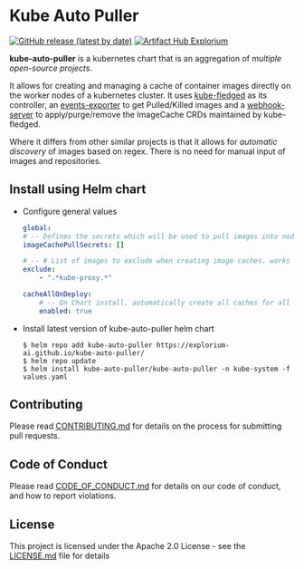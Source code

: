 # Kube Auto Puller

[![GitHub release (latest by date)](https://img.shields.io/github/v/release/explorium-ai/kube-auto-puller)](https://img.shields.io/github/v/release/explorium-ai/kube-auto-puller)
[![Artifact Hub Explorium](https://img.shields.io/endpoint?url=https://artifacthub.io/badge/repository/kube-auto-puller)](https://artifacthub.io/packages/helm/kube-auto-puller/kube-auto-puller)

**kube-auto-puller** is a kubernetes chart that is an aggregation of *multiple open-source projects*. 

It allows for creating and managing a cache of container images directly on the worker nodes of a kubernetes cluster. It uses [kube-fledged](https://github.com/senthilrch/kube-fledged) as its controller, an [events-exporter](https://github.com/AliyunContainerService/kube-eventer) to get Pulled/Killed images and a [webhook-server](https://github.com/adnanh/webhook) to apply/purge/remove the ImageCache CRDs maintained by kube-fledged.

Where it differs from other similar projects is that it allows for *automatic discovery* of images based on regex. There is no need for manual input of images and repositories.
## Install using Helm chart

- Configure general values
    ```yaml
    global:
    # -- Defines the secrets which will be used to pull images into nodes and cache them
    imageCachePullSecrets: []
    
    # -- # List of images to exclude when creating image caches. works with Regex
    exclude:
        - ".*kube-proxy.*"
    
    cacheAllOnDeploy: 
        # -- On Chart install, automatically create all caches for all images in the cluster (respecting excluded list)
        enabled: true
    ```
- Install latest version of kube-auto-puller helm chart

    ```
    $ helm repo add kube-auto-puller https://explorium-ai.github.io/kube-auto-puller/
    $ helm repo update
    $ helm install kube-auto-puller/kube-auto-puller -n kube-system -f values.yaml
    ```
## Contributing

Please read [CONTRIBUTING.md](CONTRIBUTING.md) for details on the process for submitting pull requests.

## Code of Conduct

Please read [CODE_OF_CONDUCT.md](CODE_OF_CONDUCT.md) for details on our code of conduct, and how to report violations.

## License

This project is licensed under the Apache 2.0 License - see the [LICENSE.md](LICENSE.md) file for details

